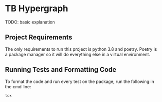# TB Hypergraph
TODO: basic explanation

## Project Requirements
The only requirements to run this project is python 3.8 and poetry. Poetry is a package manager so it will do everything else in a virtual environment.

## Running Tests and Formatting Code
To format the code and run every test on the package, run the following in the cmd line:

```
tox
```
